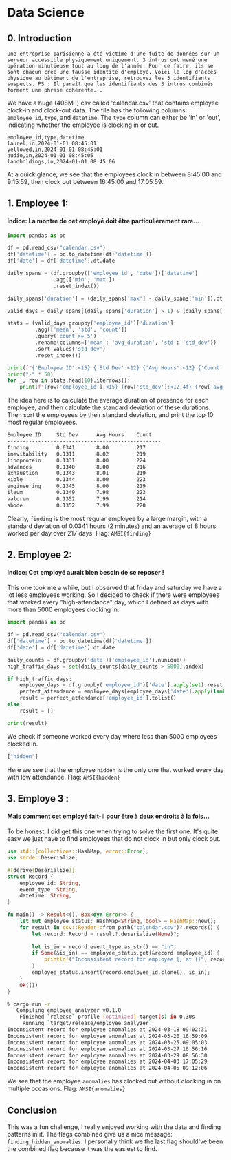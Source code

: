 # Data Science
## 0. Introduction

```
Une entreprise parisienne a été victime d'une fuite de données sur un serveur accessible physiquement uniquement. 3 intrus ont mené une opération minutieuse tout au long de l'année. Pour ce faire, ils se sont chacun créé une fausse identité d'employé. Voici le log d'accès physique au bâtiment de l'entreprise, retrouvez les 3 identifiants suspects. PS : Il paraît que les identifiants des 3 intrus combinés forment une phrase cohérente...
````

We have a huge (408M !) csv called 'calendar.csv' that contains employee clock-in and clock-out data. The file has the following columns: `employee_id`, `type`, and `datetime`. The `type` column can either be 'in' or 'out', indicating whether the employee is clocking in or out.


```csv
employee_id,type,datetime
laurel,in,2024-01-01 08:45:01
yellowed,in,2024-01-01 08:45:01
audio,in,2024-01-01 08:45:05
landholdings,in,2024-01-01 08:45:06
```

At a quick glance, we see that the employees clock in between 8:45:00 and 9:15:59, then clock out between 16:45:00 and 17:05:59.

## 1. Employee 1:

#### Indice: La montre de cet employé doit être particulièrement rare...
```py
import pandas as pd

df = pd.read_csv("calendar.csv")
df['datetime'] = pd.to_datetime(df['datetime'])
df['date'] = df['datetime'].dt.date

daily_spans = (df.groupby(['employee_id', 'date'])['datetime']
               .agg(['min', 'max'])
               .reset_index())

daily_spans['duration'] = (daily_spans['max'] - daily_spans['min']).dt.total_seconds() / 3600

valid_days = daily_spans[(daily_spans['duration'] > 1) & (daily_spans['duration'] <= 16)]

stats = (valid_days.groupby('employee_id')['duration']
         .agg(['mean', 'std', 'count'])
         .query('count >= 5')
         .rename(columns={'mean': 'avg_duration', 'std': 'std_dev'})
         .sort_values('std_dev')
         .reset_index())

print(f"{'Employee ID':<15} {'Std Dev':<12} {'Avg Hours':<12} {'Count':<8}")
print("-" * 50)
for _, row in stats.head(10).iterrows():
    print(f"{row['employee_id']:<15} {row['std_dev']:<12.4f} {row['avg_duration']:<12.2f} {row['count']:<8.0f}")
```
The idea here is to calculate the average duration of presence for each employee, and then calculate the standard deviation of these durations.
Then sort the employees by their standard deviation, and print the top 10 most regular employees.

```bash
Employee ID     Std Dev      Avg Hours    Count   
--------------------------------------------------
finding         0.0341       8.00         217     
inevitability   0.1311       8.02         219     
lipoprotein     0.1331       8.00         224     
advances        0.1340       8.00         216     
exhaustion      0.1343       8.01         219     
xible           0.1344       8.00         223     
engineering     0.1345       8.00         219     
ileum           0.1349       7.98         223     
valorem         0.1352       7.99         214     
abode           0.1352       7.99         220 
```

Clearly, `finding` is the most regular employee by a large margin, with a standard deviation of 0.0341 hours (2 minutes) and an average of 8 hours worked per day over 217 days.
Flag: `AMSI{finding}`

## 2. Employee 2:

#### Indice: Cet employé aurait bien besoin de se reposer !


This one took me a while, but I observed that friday and saturday we have a lot less employees working.
So I decided to check if there were employees that worked every "high-attendance" day, which I defined as days with more than 5000 employees clocking in.

```py
import pandas as pd

df = pd.read_csv("calendar.csv")
df['datetime'] = pd.to_datetime(df['datetime'])
df['date'] = df['datetime'].dt.date

daily_counts = df.groupby('date')['employee_id'].nunique()
high_traffic_days = set(daily_counts[daily_counts > 5000].index)

if high_traffic_days:
    employee_days = df.groupby('employee_id')['date'].apply(set).reset_index()
    perfect_attendance = employee_days[employee_days['date'].apply(lambda x: high_traffic_days.issubset(x))]
    result = perfect_attendance['employee_id'].tolist()
else:
    result = []

print(result)
```
We check if someone worked every day where less than 5000 employees clocked in.

```bash
["hidden"]
```

Here we see that the employee `hidden` is the only one that worked every day with low attendance.
Flag: `AMSI{hidden}`

## 3. Employe 3 :

#### Mais comment cet employé fait-il pour être à deux endroits à la fois...
To be honest, I did get this one when trying to solve the first one.
It's quite easy we just have to find employees that do not clock in but only clock out.
```rust
use std::{collections::HashMap, error::Error};
use serde::Deserialize;

#[derive(Deserialize)]
struct Record {
    employee_id: String,
    event_type: String,
    datetime: String,
}

fn main() -> Result<(), Box<dyn Error>> {
    let mut employee_status: HashMap<String, bool> = HashMap::new();
    for result in csv::Reader::from_path("calendar.csv")?.records() {
        let record: Record = result?.deserialize(None)?;
        
        let is_in = record.event_type.as_str() == "in";
        if Some(&is_in) == employee_status.get(&record.employee_id) {
            println!("Inconsistent record for employee {} at {}", record.employee_id, record.datetime);
        }
        employee_status.insert(record.employee_id.clone(), is_in);
    }
    Ok(())
}
```

```bash
% cargo run -r
   Compiling employee_analyzer v0.1.0
    Finished `release` profile [optimized] target(s) in 0.30s
     Running `target/release/employee_analyzer`
Inconsistent record for employee anomalies at 2024-03-18 09:02:31
Inconsistent record for employee anomalies at 2024-03-20 16:59:09
Inconsistent record for employee anomalies at 2024-03-25 09:05:03
Inconsistent record for employee anomalies at 2024-03-27 16:56:16
Inconsistent record for employee anomalies at 2024-03-29 08:56:30
Inconsistent record for employee anomalies at 2024-04-03 17:05:29
Inconsistent record for employee anomalies at 2024-04-05 09:12:06
```

We see that the employee `anomalies` has clocked out without clocking in on multiple occasions.
Flag: `AMSI{anomalies}`

## Conclusion
This was a fun challenge, I really enjoyed working with the data and finding patterns in it.
The flags combined give us a nice message: `finding_hidden_anomalies`.
I personally think we the last flag should've been the combined flag because it was the easiest to find.